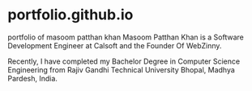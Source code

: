 # portfolio.github.io
portfolio of masoom patthan khan
Masoom Patthan Khan is a Software Development Engineer at Calsoft and the Founder Of WebZinny.

Recently, I have completed my Bachelor Degree in Computer Science Engineering from Rajiv Gandhi Technical University Bhopal, Madhya Pardesh, India.
